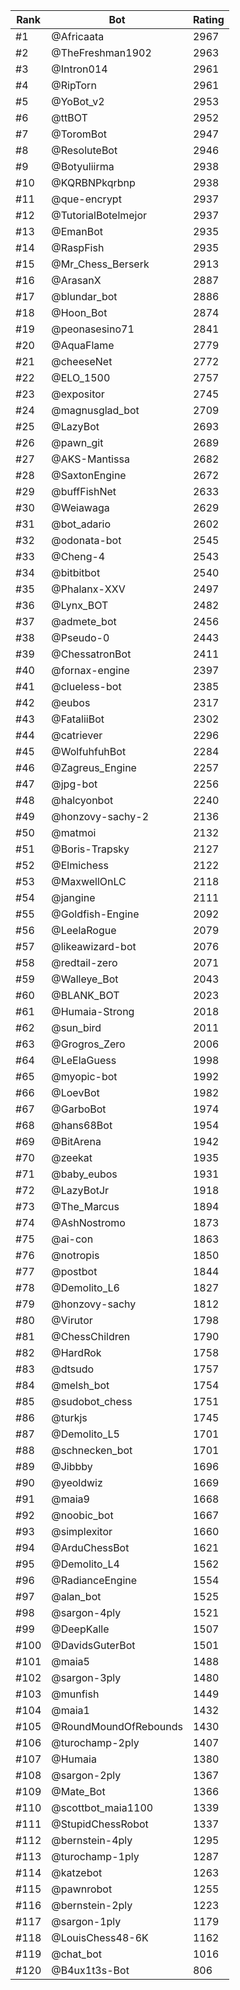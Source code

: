 Rank|Bot|Rating
---|---|---
#1|@Africaata|2967
#2|@TheFreshman1902|2963
#3|@Intron014|2961
#4|@RipTorn|2961
#5|@YoBot_v2|2953
#6|@ttBOT|2952
#7|@ToromBot|2947
#8|@ResoluteBot|2946
#9|@Botyuliirma|2938
#10|@KQRBNPkqrbnp|2938
#11|@que-encrypt|2937
#12|@TutorialBotelmejor|2937
#13|@EmanBot|2935
#14|@RaspFish|2935
#15|@Mr_Chess_Berserk|2913
#16|@ArasanX|2887
#17|@blundar_bot|2886
#18|@Hoon_Bot|2874
#19|@peonasesino71|2841
#20|@AquaFlame|2779
#21|@cheeseNet|2772
#22|@ELO_1500|2757
#23|@expositor|2745
#24|@magnusglad_bot|2709
#25|@LazyBot|2693
#26|@pawn_git|2689
#27|@AKS-Mantissa|2682
#28|@SaxtonEngine|2672
#29|@buffFishNet|2633
#30|@Weiawaga|2629
#31|@bot_adario|2602
#32|@odonata-bot|2545
#33|@Cheng-4|2543
#34|@bitbitbot|2540
#35|@Phalanx-XXV|2497
#36|@Lynx_BOT|2482
#37|@admete_bot|2456
#38|@Pseudo-0|2443
#39|@ChessatronBot|2411
#40|@fornax-engine|2397
#41|@clueless-bot|2385
#42|@eubos|2317
#43|@FataliiBot|2302
#44|@catriever|2296
#45|@WolfuhfuhBot|2284
#46|@Zagreus_Engine|2257
#47|@jpg-bot|2256
#48|@halcyonbot|2240
#49|@honzovy-sachy-2|2136
#50|@matmoi|2132
#51|@Boris-Trapsky|2127
#52|@Elmichess|2122
#53|@MaxwellOnLC|2118
#54|@jangine|2111
#55|@Goldfish-Engine|2092
#56|@LeelaRogue|2079
#57|@likeawizard-bot|2076
#58|@redtail-zero|2071
#59|@Walleye_Bot|2043
#60|@BLANK_BOT|2023
#61|@Humaia-Strong|2018
#62|@sun_bird|2011
#63|@Grogros_Zero|2006
#64|@LeElaGuess|1998
#65|@myopic-bot|1992
#66|@LoevBot|1982
#67|@GarboBot|1974
#68|@hans68Bot|1954
#69|@BitArena|1942
#70|@zeekat|1935
#71|@baby_eubos|1931
#72|@LazyBotJr|1918
#73|@The_Marcus|1894
#74|@AshNostromo|1873
#75|@ai-con|1863
#76|@notropis|1850
#77|@postbot|1844
#78|@Demolito_L6|1827
#79|@honzovy-sachy|1812
#80|@Virutor|1798
#81|@ChessChildren|1790
#82|@HardRok|1758
#83|@dtsudo|1757
#84|@melsh_bot|1754
#85|@sudobot_chess|1751
#86|@turkjs|1745
#87|@Demolito_L5|1701
#88|@schnecken_bot|1701
#89|@Jibbby|1696
#90|@yeoldwiz|1669
#91|@maia9|1668
#92|@noobic_bot|1667
#93|@simplexitor|1660
#94|@ArduChessBot|1621
#95|@Demolito_L4|1562
#96|@RadianceEngine|1554
#97|@alan_bot|1525
#98|@sargon-4ply|1521
#99|@DeepKalle|1507
#100|@DavidsGuterBot|1501
#101|@maia5|1488
#102|@sargon-3ply|1480
#103|@munfish|1449
#104|@maia1|1432
#105|@RoundMoundOfRebounds|1430
#106|@turochamp-2ply|1407
#107|@Humaia|1380
#108|@sargon-2ply|1367
#109|@Mate_Bot|1366
#110|@scottbot_maia1100|1339
#111|@StupidChessRobot|1337
#112|@bernstein-4ply|1295
#113|@turochamp-1ply|1287
#114|@katzebot|1263
#115|@pawnrobot|1255
#116|@bernstein-2ply|1223
#117|@sargon-1ply|1179
#118|@LouisChess48-6K|1162
#119|@chat_bot|1016
#120|@B4ux1t3s-Bot|806
